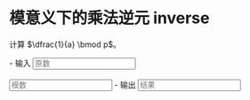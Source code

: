 # 模意义下的乘法逆元 inverse

计算 $\dfrac{1}{a} \bmod p$。

<div class="grid cards" id="tool" markdown>
- 输入
    <input class="md-input md-input--stretch" id="input-a" type="number" placeholder="原数">
    <br><br>
    <input class="md-input md-input--stretch" id="input-p" type="number" placeholder="模数">
- 输出
    <input class="md-input md-input--stretch" id="output" placeholder="结果" readonly>
</div>

<script>
window.onload = function() {
    register_tool($("#tool"), function(params) {
        a = BigInt(params.a.val()), p = BigInt(params.p.val());
        if(a < 0 || p <= 0) return "参数错误";
        if(p > 1e18) return "超出计算范围";
        if(a > p) return "原数不能大于模数";
        inv = inverse(a, p);
        if(inv == -1) return "无逆元";
        return String(inv);
    }, {a: $("#input-a"), p: $("#input-p")}, $("#output"));
}
</script>
